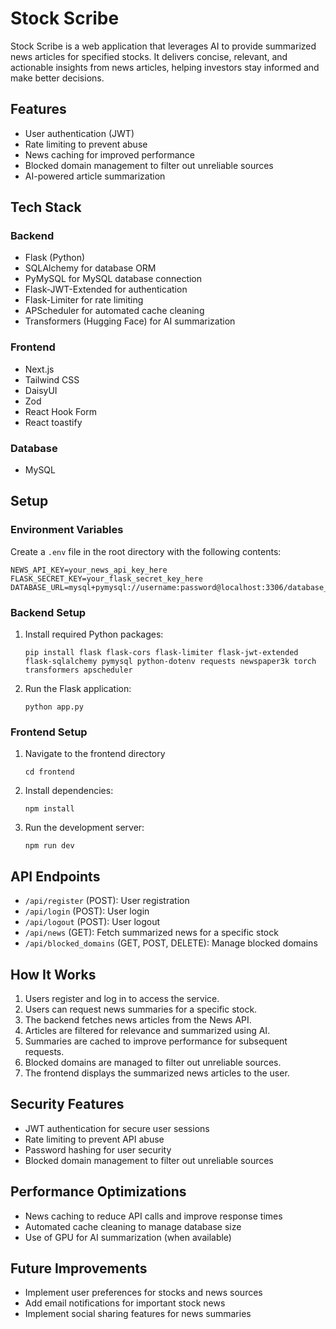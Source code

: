 # Stock Scribe

Stock Scribe is a web application that leverages AI to provide summarized news articles for specified stocks. It delivers concise, relevant, and actionable insights from news articles, helping investors stay informed and make better decisions.

## Features

- User authentication (JWT)
- Rate limiting to prevent abuse
- News caching for improved performance
- Blocked domain management to filter out unreliable sources
- AI-powered article summarization

## Tech Stack

### Backend
- Flask (Python)
- SQLAlchemy for database ORM
- PyMySQL for MySQL database connection
- Flask-JWT-Extended for authentication
- Flask-Limiter for rate limiting
- APScheduler for automated cache cleaning
- Transformers (Hugging Face) for AI summarization

### Frontend
- Next.js
- Tailwind CSS
- DaisyUI 
- Zod 
- React Hook Form
- React toastify

### Database
- MySQL

## Setup

### Environment Variables

Create a `.env` file in the root directory with the following contents:

```
NEWS_API_KEY=your_news_api_key_here
FLASK_SECRET_KEY=your_flask_secret_key_here
DATABASE_URL=mysql+pymysql://username:password@localhost:3306/database_name
```


### Backend Setup

1. Install required Python packages:
   ```
   pip install flask flask-cors flask-limiter flask-jwt-extended flask-sqlalchemy pymysql python-dotenv requests newspaper3k torch transformers apscheduler
   ```

2. Run the Flask application:
   ```
   python app.py
   ```

### Frontend Setup

1. Navigate to the frontend directory
   ```
   cd frontend
   ```
2. Install dependencies:
   ```
   npm install
   ```
3. Run the development server:
   ```
   npm run dev
   ```

## API Endpoints

- `/api/register` (POST): User registration
- `/api/login` (POST): User login
- `/api/logout` (POST): User logout
- `/api/news` (GET): Fetch summarized news for a specific stock
- `/api/blocked_domains` (GET, POST, DELETE): Manage blocked domains

## How It Works

1. Users register and log in to access the service.
2. Users can request news summaries for a specific stock.
3. The backend fetches news articles from the News API.
4. Articles are filtered for relevance and summarized using AI.
5. Summaries are cached to improve performance for subsequent requests.
6. Blocked domains are managed to filter out unreliable sources.
7. The frontend displays the summarized news articles to the user.

## Security Features

- JWT authentication for secure user sessions
- Rate limiting to prevent API abuse
- Password hashing for user security
- Blocked domain management to filter out unreliable sources

## Performance Optimizations

- News caching to reduce API calls and improve response times
- Automated cache cleaning to manage database size
- Use of GPU for AI summarization (when available)

## Future Improvements

- Implement user preferences for stocks and news sources
- Add email notifications for important stock news
- Implement social sharing features for news summaries
